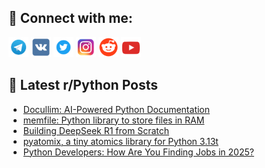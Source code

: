 ## 🔎 Connect with me:
[<img src="https://github.com/bullbesh/bullbesh/blob/main/images/Telegram.png" width="32" height="32" />](https://t.me/bullbesh)
[<img src="https://github.com/bullbesh/bullbesh/blob/main/images/VK.png" width="32" height="32" />](https://vk.com/bullbesh)
[<img src="https://github.com/bullbesh/bullbesh/blob/main/images/Twitter.png" width="32" height="32" />](https://twitter.com/bullbesh1)
[<img src="https://github.com/bullbesh/bullbesh/blob/main/images/Instagram.png" width="32" height="32" />](https://www.instagram.com/bullbesh)
[<img src="https://github.com/bullbesh/bullbesh/blob/main/images/Reddit.png" width="32" height="32" />](https://www.reddit.com/user/bullbesh)
[<img src="https://github.com/bullbesh/bullbesh/blob/main/images/YouTube.png" width="32" height="32" />](https://www.youtube.com/channel/UCtfjRs6uzgq5mfm8S06WTcg)

## 📕 Latest r/Python Posts
<!-- BLOG-POST-LIST:START -->
- [Docullim: AI-Powered Python Documentation](https://www.reddit.com/r/Python/comments/1ipfgme/docullim_aipowered_python_documentation/)
- [memfile: Python library to store files in RAM](https://www.reddit.com/r/Python/comments/1ipei7z/memfile_python_library_to_store_files_in_ram/)
- [Building DeepSeek R1 from Scratch](https://www.reddit.com/r/Python/comments/1ipc9p1/building_deepseek_r1_from_scratch/)
- [pyatomix, a tiny atomics library for Python 3.13t](https://www.reddit.com/r/Python/comments/1ip73nx/pyatomix_a_tiny_atomics_library_for_python_313t/)
- [Python Developers: How Are You Finding Jobs in 2025?](https://www.reddit.com/r/Python/comments/1ip3pvd/python_developers_how_are_you_finding_jobs_in_2025/)
<!-- BLOG-POST-LIST:END -->
